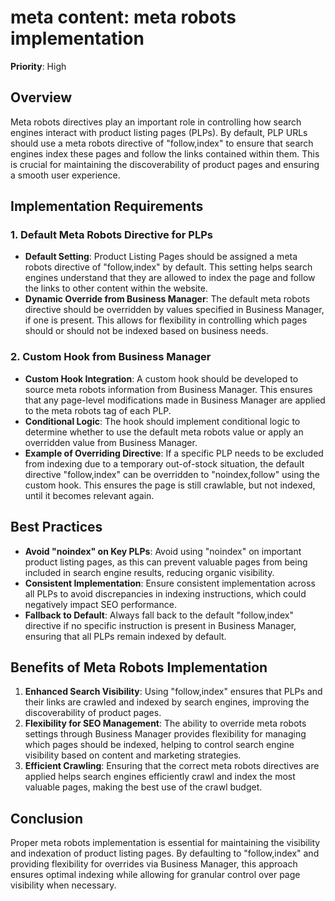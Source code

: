 
# meta content: meta robots implementation

**Priority**: High

## Overview

Meta robots directives play an important role in controlling how search engines interact with product listing pages (PLPs). By default, PLP URLs should use a meta robots directive of "follow,index" to ensure that search engines index these pages and follow the links contained within them. This is crucial for maintaining the discoverability of product pages and ensuring a smooth user experience.

## Implementation Requirements

### 1. Default Meta Robots Directive for PLPs

- **Default Setting**: Product Listing Pages should be assigned a meta robots directive of "follow,index" by default. This setting helps search engines understand that they are allowed to index the page and follow the links to other content within the website.
- **Dynamic Override from Business Manager**: The default meta robots directive should be overridden by values specified in Business Manager, if one is present. This allows for flexibility in controlling which pages should or should not be indexed based on business needs.

### 2. Custom Hook from Business Manager

- **Custom Hook Integration**: A custom hook should be developed to source meta robots information from Business Manager. This ensures that any page-level modifications made in Business Manager are applied to the meta robots tag of each PLP.
- **Conditional Logic**: The hook should implement conditional logic to determine whether to use the default meta robots value or apply an overridden value from Business Manager.
- **Example of Overriding Directive**: If a specific PLP needs to be excluded from indexing due to a temporary out-of-stock situation, the default directive "follow,index" can be overridden to "noindex,follow" using the custom hook. This ensures the page is still crawlable, but not indexed, until it becomes relevant again.

## Best Practices

- **Avoid "noindex" on Key PLPs**: Avoid using "noindex" on important product listing pages, as this can prevent valuable pages from being included in search engine results, reducing organic visibility.
- **Consistent Implementation**: Ensure consistent implementation across all PLPs to avoid discrepancies in indexing instructions, which could negatively impact SEO performance.
- **Fallback to Default**: Always fall back to the default "follow,index" directive if no specific instruction is present in Business Manager, ensuring that all PLPs remain indexed by default.

## Benefits of Meta Robots Implementation

1. **Enhanced Search Visibility**: Using "follow,index" ensures that PLPs and their links are crawled and indexed by search engines, improving the discoverability of product pages.
2. **Flexibility for SEO Management**: The ability to override meta robots settings through Business Manager provides flexibility for managing which pages should be indexed, helping to control search engine visibility based on content and marketing strategies.
3. **Efficient Crawling**: Ensuring that the correct meta robots directives are applied helps search engines efficiently crawl and index the most valuable pages, making the best use of the crawl budget.

## Conclusion

Proper meta robots implementation is essential for maintaining the visibility and indexation of product listing pages. By defaulting to "follow,index" and providing flexibility for overrides via Business Manager, this approach ensures optimal indexing while allowing for granular control over page visibility when necessary.
